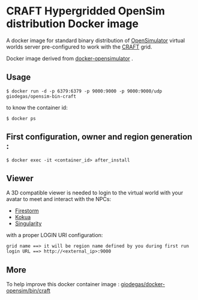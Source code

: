 # CRAFT Hypergridded OpenSim distribution Docker image

A docker image for standard binary distribution of [OpenSimulator](http://opensimulator.org) virtual worlds server pre-configured to work with the [CRAFT](http://www.craft-world.org) grid.

Docker image derived from [docker-opensimulator](http://github.com/QuantumObject/docker-opensimulator) .

## Usage

    $ docker run -d -p 6379:6379 -p 9000:9000 -p 9000:9000/udp giodegas/opensim-bin-craft

to know the container id:    

    $ docker ps
## First configuration, owner and region generation :
    $ docker exec -it <container_id> after_install

## Viewer

A 3D compatible viewer is needed to login to the virtual world with your avatar to meet and interact with the NPCs:

* [Firestorm](http://www.firestormviewer.org)
* [Kokua](http://wiki.kokuaviewer.org/wiki/Kokua/Downloads) 
* [Singularity](http://www.singularityviewer.org/) 

with a proper LOGIN URI configuration:

    grid name ==> it will be region name defined by you during first run
    login URL ==> http://<external_ip>:9000

## More
To help improve this docker container image : [giodegas/docker-opensim/bin/craft](http://github.com/giodegas/docker-opensim/tree/master/bin/craft)
